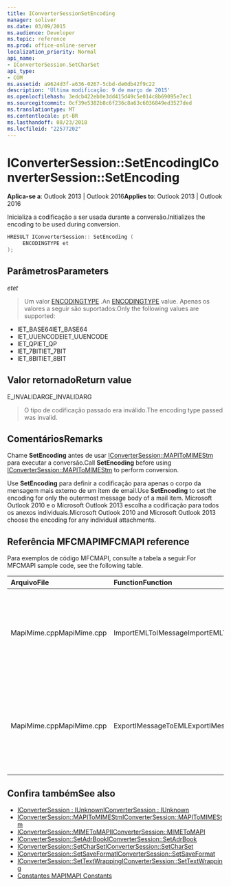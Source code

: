 ```yaml
---
title: IConverterSessionSetEncoding
manager: soliver
ms.date: 03/09/2015
ms.audience: Developer
ms.topic: reference
ms.prod: office-online-server
localization_priority: Normal
api_name:
- IConverterSession.SetCharSet
api_type:
- COM
ms.assetid: a9624d3f-a636-0267-5cbd-de0db42f9c22
description: 'Última modificação: 9 de março de 2015'
ms.openlocfilehash: 3edcb422eb0e3dd415d49c5e014c8b69095e7ec1
ms.sourcegitcommit: 0cf39e5382b8c6f236c8a63c6036849ed3527ded
ms.translationtype: MT
ms.contentlocale: pt-BR
ms.lasthandoff: 08/23/2018
ms.locfileid: "22577202"
---
```

# <a name="iconvertersessionsetencoding"></a><span data-ttu-id="91476-103">IConverterSession::SetEncoding</span><span class="sxs-lookup"><span data-stu-id="91476-103">IConverterSession::SetEncoding</span></span>

<span data-ttu-id="91476-104">**Aplica-se a**: Outlook 2013 | Outlook 2016</span><span class="sxs-lookup"><span data-stu-id="91476-104">**Applies to**: Outlook 2013 | Outlook 2016</span></span> 
  
<span data-ttu-id="91476-105">Inicializa a codificação a ser usada durante a conversão.</span><span class="sxs-lookup"><span data-stu-id="91476-105">Initializes the encoding to be used during conversion.</span></span>
  
```cpp
HRESULT IConverterSession:: SetEncoding ( 
     ENCODINGTYPE et 
);
```

## <a name="parameters"></a><span data-ttu-id="91476-106">Parâmetros</span><span class="sxs-lookup"><span data-stu-id="91476-106">Parameters</span></span>

<span data-ttu-id="91476-107">_et_</span><span class="sxs-lookup"><span data-stu-id="91476-107">_et_</span></span>
  
> <span data-ttu-id="91476-108">Um valor [ENCODINGTYPE](http://msdn.microsoft.com/en-us/library/aa374936%28VS.85%29.aspx) .</span><span class="sxs-lookup"><span data-stu-id="91476-108">An [ENCODINGTYPE](http://msdn.microsoft.com/en-us/library/aa374936%28VS.85%29.aspx) value.</span></span> <span data-ttu-id="91476-109">Apenas os valores a seguir são suportados:</span><span class="sxs-lookup"><span data-stu-id="91476-109">Only the following values are supported:</span></span> 
    
   - <span data-ttu-id="91476-110">IET_BASE64</span><span class="sxs-lookup"><span data-stu-id="91476-110">IET_BASE64</span></span>
   - <span data-ttu-id="91476-111">IET_UUENCODE</span><span class="sxs-lookup"><span data-stu-id="91476-111">IET_UUENCODE</span></span>
   - <span data-ttu-id="91476-112">IET_QP</span><span class="sxs-lookup"><span data-stu-id="91476-112">IET_QP</span></span>
   - <span data-ttu-id="91476-113">IET_7BIT</span><span class="sxs-lookup"><span data-stu-id="91476-113">IET_7BIT</span></span>
   - <span data-ttu-id="91476-114">IET_8BIT</span><span class="sxs-lookup"><span data-stu-id="91476-114">IET_8BIT</span></span>
    
## <a name="return-value"></a><span data-ttu-id="91476-115">Valor retornado</span><span class="sxs-lookup"><span data-stu-id="91476-115">Return value</span></span>

<span data-ttu-id="91476-116">E_INVALIDARG</span><span class="sxs-lookup"><span data-stu-id="91476-116">E_INVALIDARG</span></span>
  
> <span data-ttu-id="91476-117">O tipo de codificação passado era inválido.</span><span class="sxs-lookup"><span data-stu-id="91476-117">The encoding type passed was invalid.</span></span>
    
## <a name="remarks"></a><span data-ttu-id="91476-118">Comentários</span><span class="sxs-lookup"><span data-stu-id="91476-118">Remarks</span></span>

<span data-ttu-id="91476-119">Chame **SetEncoding** antes de usar [IConverterSession::MAPIToMIMEStm](iconvertersession-mapitomimestm.md) para executar a conversão.</span><span class="sxs-lookup"><span data-stu-id="91476-119">Call **SetEncoding** before using [IConverterSession::MAPIToMIMEStm](iconvertersession-mapitomimestm.md) to perform conversion.</span></span> 
  
<span data-ttu-id="91476-120">Use **SetEncoding** para definir a codificação para apenas o corpo da mensagem mais externo de um item de email.</span><span class="sxs-lookup"><span data-stu-id="91476-120">Use **SetEncoding** to set the encoding for only the outermost message body of a mail item.</span></span> <span data-ttu-id="91476-121">Microsoft Outlook 2010 e o Microsoft Outlook 2013 escolha a codificação para todos os anexos individuais.</span><span class="sxs-lookup"><span data-stu-id="91476-121">Microsoft Outlook 2010 and Microsoft Outlook 2013 choose the encoding for any individual attachments.</span></span> 
  
## <a name="mfcmapi-reference"></a><span data-ttu-id="91476-122">Referência MFCMAPI</span><span class="sxs-lookup"><span data-stu-id="91476-122">MFCMAPI reference</span></span>

<span data-ttu-id="91476-123">Para exemplos de código MFCMAPI, consulte a tabela a seguir.</span><span class="sxs-lookup"><span data-stu-id="91476-123">For MFCMAPI sample code, see the following table.</span></span>
  
|<span data-ttu-id="91476-124">**Arquivo**</span><span class="sxs-lookup"><span data-stu-id="91476-124">**File**</span></span>|<span data-ttu-id="91476-125">**Function**</span><span class="sxs-lookup"><span data-stu-id="91476-125">**Function**</span></span>|<span data-ttu-id="91476-126">**Comment**</span><span class="sxs-lookup"><span data-stu-id="91476-126">**Comment**</span></span>|
|:-----|:-----|:-----|
|<span data-ttu-id="91476-127">MapiMime.cpp</span><span class="sxs-lookup"><span data-stu-id="91476-127">MapiMime.cpp</span></span>  <br/> |<span data-ttu-id="91476-128">ImportEMLToIMessage</span><span class="sxs-lookup"><span data-stu-id="91476-128">ImportEMLToIMessage</span></span>  <br/> |<span data-ttu-id="91476-129">MFCMAPI usa MimeToMAPI para converter um arquivo EML em uma mensagem MAPI.</span><span class="sxs-lookup"><span data-stu-id="91476-129">MFCMAPI uses MimeToMAPI to convert an EML file to a MAPI message.</span></span>  <br/> |
|<span data-ttu-id="91476-130">MapiMime.cpp</span><span class="sxs-lookup"><span data-stu-id="91476-130">MapiMime.cpp</span></span>  <br/> |<span data-ttu-id="91476-131">ExportIMessageToEML</span><span class="sxs-lookup"><span data-stu-id="91476-131">ExportIMessageToEML</span></span>  <br/> |<span data-ttu-id="91476-132">MFCMAPI usa MAPIToMIMEStm para converter uma mensagem MAPI em um arquivo EML.</span><span class="sxs-lookup"><span data-stu-id="91476-132">MFCMAPI uses MAPIToMIMEStm to convert a MAPI message to an EML file.</span></span>  <br/> |
   
## <a name="see-also"></a><span data-ttu-id="91476-133">Confira também</span><span class="sxs-lookup"><span data-stu-id="91476-133">See also</span></span>

- [<span data-ttu-id="91476-134">IConverterSession : IUnknown</span><span class="sxs-lookup"><span data-stu-id="91476-134">IConverterSession : IUnknown</span></span>](iconvertersessioniunknown.md)
- [<span data-ttu-id="91476-135">IConverterSession::MAPIToMIMEStm</span><span class="sxs-lookup"><span data-stu-id="91476-135">IConverterSession::MAPIToMIMEStm</span></span>](iconvertersession-mapitomimestm.md)
- [<span data-ttu-id="91476-136">IConverterSession::MIMEToMAPI</span><span class="sxs-lookup"><span data-stu-id="91476-136">IConverterSession::MIMEToMAPI</span></span>](iconvertersession-mimetomapi.md)
- [<span data-ttu-id="91476-137">IConverterSession::SetAdrBook</span><span class="sxs-lookup"><span data-stu-id="91476-137">IConverterSession::SetAdrBook</span></span>](iconvertersession-setadrbook.md)
- [<span data-ttu-id="91476-138">IConverterSession::SetCharSet</span><span class="sxs-lookup"><span data-stu-id="91476-138">IConverterSession::SetCharSet</span></span>](iconvertersession-setcharset.md)
- [<span data-ttu-id="91476-139">IConverterSession::SetSaveFormat</span><span class="sxs-lookup"><span data-stu-id="91476-139">IConverterSession::SetSaveFormat</span></span>](iconvertersession-setsaveformat.md)
- [<span data-ttu-id="91476-140">IConverterSession::SetTextWrapping</span><span class="sxs-lookup"><span data-stu-id="91476-140">IConverterSession::SetTextWrapping</span></span>](iconvertersession-settextwrapping.md)
- [<span data-ttu-id="91476-141">Constantes MAPI</span><span class="sxs-lookup"><span data-stu-id="91476-141">MAPI Constants</span></span>](mapi-constants.md)

